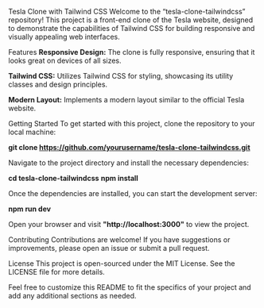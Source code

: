 Tesla Clone with Tailwind CSS
Welcome to the “tesla-clone-tailwindcss” repository! This project is a front-end clone of the Tesla website, designed to demonstrate the capabilities of Tailwind CSS for building responsive and visually appealing web interfaces.

Features
**Responsive Design:** The clone is fully responsive, ensuring that it looks great on devices of all sizes.

**Tailwind CSS:** Utilizes Tailwind CSS for styling, showcasing its utility classes and design principles.

**Modern Layout:** Implements a modern layout similar to the official Tesla website.

Getting Started
To get started with this project, clone the repository to your local machine:

**git clone https://github.com/yourusername/tesla-clone-tailwindcss.git**

Navigate to the project directory and install the necessary dependencies:

**cd tesla-clone-tailwindcss**
**npm install**

Once the dependencies are installed, you can start the development server:

**npm run dev**

Open your browser and visit **"http://localhost:3000"** to view the project.

Contributing
Contributions are welcome! If you have suggestions or improvements, please open an issue or submit a pull request.

License
This project is open-sourced under the MIT License. See the LICENSE file for more details.

Feel free to customize this README to fit the specifics of your project and add any additional sections as needed.
